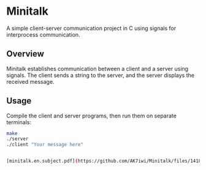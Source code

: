 # Minitalk

A simple client-server communication project in C using signals for interprocess communication.

## Overview

Minitalk establishes communication between a client and a server using signals. The client sends a string to the server, and the server displays the received message.

## Usage

Compile the client and server programs, then run them on separate terminals:

```bash
make
./server
./client "Your message here"


[minitalk.en.subject.pdf](https://github.com/AK7iwi/Minitalk/files/14182054/minitalk.en.subject.pdf)

